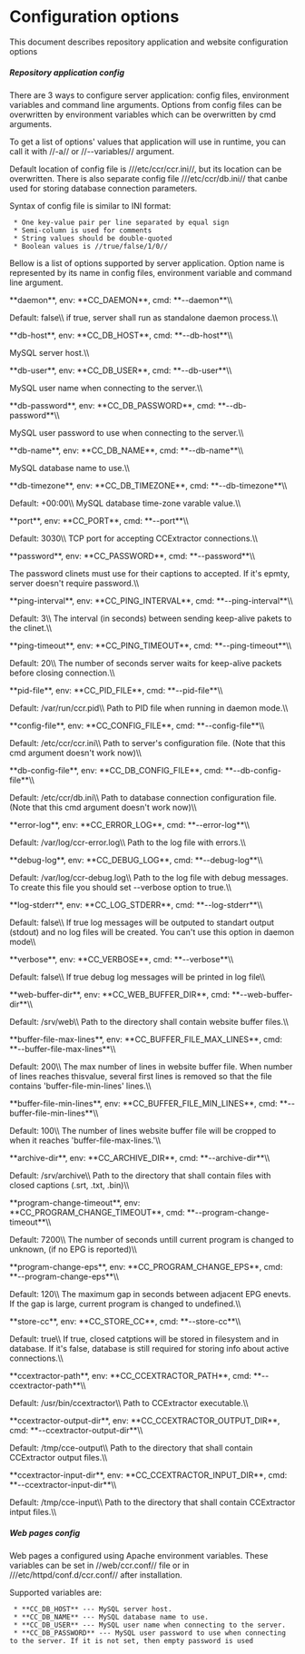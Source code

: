 # Configuration options

This document describes repository application and website configuration
options

##### Repository application config

There are 3 ways to configure server application: config files,
environment variables and command line arguments. Options from config
files can be overwritten by environment variables which can be
overwritten by cmd arguments.

To get a list of options\' values that application will use in runtime,
you can call it with //-a// or //\--variables// argument.

Default location of config file is ///etc/ccr/ccr.ini//, but its
location can be overwritten. There is also separate config file
///etc/ccr/db.ini// that canbe used for storing database connection
parameters.

Syntax of config file is similar to INI format:

` * One key-value pair per line separated by equal sign`\
` * Semi-column is used for comments`\
` * String values should be double-quoted`\
` * Boolean values is //true/false/1/0//`

Bellow is a list of options supported by server application. Option name
is represented by its name in config files, environment variable and
command line argument.

 **daemon\*\*, env: \*\*CC\_DAEMON\*\*, cmd: \*\*\--daemon\*\*\\\\

Default: false\\\\ if true, server shall run as standalone daemon
process.\\\\

 **db-host\*\*, env: \*\*CC\_DB\_HOST\*\*, cmd:
        \*\*\--db-host\*\*\\\\

MySQL server host.\\\\

 **db-user\*\*, env: \*\*CC\_DB\_USER\*\*, cmd:
        \*\*\--db-user\*\*\\\\

MySQL user name when connecting to the server.\\\\

 **db-password\*\*, env: \*\*CC\_DB\_PASSWORD\*\*, cmd:
        \*\*\--db-password\*\*\\\\

MySQL user password to use when connecting to the server.\\\\

 **db-name\*\*, env: \*\*CC\_DB\_NAME\*\*, cmd:
        \*\*\--db-name\*\*\\\\

MySQL database name to use.\\\\

 **db-timezone\*\*, env: \*\*CC\_DB\_TIMEZONE\*\*, cmd:
        \*\*\--db-timezone\*\*\\\\

Default: +00:00\\\\ MySQL database time-zone varable value.\\\\

 **port\*\*, env: \*\*CC\_PORT\*\*, cmd: \*\*\--port\*\*\\\\

Default: 3030\\\\ TCP port for accepting CCExtractor connections.\\\\

 **password\*\*, env: \*\*CC\_PASSWORD\*\*, cmd:
        \*\*\--password\*\*\\\\

The password clinets must use for their captions to accepted. If it\'s
epmty, server doesn\'t require password.\\\\

 **ping-interval\*\*, env: \*\*CC\_PING\_INTERVAL\*\*, cmd:
        \*\*\--ping-interval\*\*\\\\

Default: 3\\\\ The interval (in seconds) between sending keep-alive
pakets to the clinet.\\\\

 **ping-timeout\*\*, env: \*\*CC\_PING\_TIMEOUT\*\*, cmd:
        \*\*\--ping-timeout\*\*\\\\

Default: 20\\\\ The number of seconds server waits for keep-alive
packets before closing connection.\\\\

 **pid-file\*\*, env: \*\*CC\_PID\_FILE\*\*, cmd:
        \*\*\--pid-file\*\*\\\\

Default: /var/run/ccr.pid\\\\ Path to PID file when running in daemon
mode.\\\\

 **config-file\*\*, env: \*\*CC\_CONFIG\_FILE\*\*, cmd:
        \*\*\--config-file\*\*\\\\

Default: /etc/ccr/ccr.ini\\\\ Path to server\'s configuration file.
(Note that this cmd argument doesn\'t work now)\\\\

 **db-config-file\*\*, env: \*\*CC\_DB\_CONFIG\_FILE\*\*, cmd:
        \*\*\--db-config-file\*\*\\\\

Default: /etc/ccr/db.ini\\\\ Path to database connection configuration
file. (Note that this cmd argument doesn\'t work now)\\\\

 **error-log\*\*, env: \*\*CC\_ERROR\_LOG\*\*, cmd:
        \*\*\--error-log\*\*\\\\

Default: /var/log/ccr-error.log\\\\ Path to the log file with
errors.\\\\

 **debug-log\*\*, env: \*\*CC\_DEBUG\_LOG\*\*, cmd:
        \*\*\--debug-log\*\*\\\\

Default: /var/log/ccr-debug.log\\\\ Path to the log file with debug
messages. To create this file you should set \--verbose option to
true.\\\\

 **log-stderr\*\*, env: \*\*CC\_LOG\_STDERR\*\*, cmd:
        \*\*\--log-stderr\*\*\\\\

Default: false\\\\ If true log messages will be outputed to standart
output (stdout) and no log files will be created. You can\'t use this
option in daemon mode\\\\

 **verbose\*\*, env: \*\*CC\_VERBOSE\*\*, cmd:
        \*\*\--verbose\*\*\\\\

Default: false\\\\ If true debug log messages will be printed in log
file\\\\

 **web-buffer-dir\*\*, env: \*\*CC\_WEB\_BUFFER\_DIR\*\*, cmd:
        \*\*\--web-buffer-dir\*\*\\\\

Default: /srv/web\\\\ Path to the directory shall contain website buffer
files.\\\\

 **buffer-file-max-lines\*\*, env:
        \*\*CC\_BUFFER\_FILE\_MAX\_LINES\*\*, cmd:
        \*\*\--buffer-file-max-lines\*\*\\\\

Default: 200\\\\ The max number of lines in website buffer file. When
number of lines reaches thisvalue, several first lines is removed so
that the file contains \'buffer-file-min-lines\' lines.\\\\

 **buffer-file-min-lines\*\*, env:
        \*\*CC\_BUFFER\_FILE\_MIN\_LINES\*\*, cmd:
        \*\*\--buffer-file-min-lines\*\*\\\\

Default: 100\\\\ The number of lines website buffer file will be cropped
to when it reaches \'buffer-file-max-lines.\'\\\\

 **archive-dir\*\*, env: \*\*CC\_ARCHIVE\_DIR\*\*, cmd:
        \*\*\--archive-dir\*\*\\\\

Default: /srv/archive\\\\ Path to the directory that shall contain files
with closed captions (.srt, .txt, .bin)\\\\

 **program-change-timeout\*\*, env:
        \*\*CC\_PROGRAM\_CHANGE\_TIMEOUT\*\*, cmd:
        \*\*\--program-change-timeout\*\*\\\\

Default: 7200\\\\ The number of seconds untill current program is
changed to unknown, (if no EPG is reported)\\\\

 **program-change-eps\*\*, env: \*\*CC\_PROGRAM\_CHANGE\_EPS\*\*,
        cmd: \*\*\--program-change-eps\*\*\\\\

Default: 120\\\\ The maximum gap in seconds between adjacent EPG enevts.
If the gap is large, current program is changed to undefined.\\\\

 **store-cc\*\*, env: \*\*CC\_STORE\_CC\*\*, cmd:
        \*\*\--store-cc\*\*\\\\

Default: true\\\\ If true, closed catptions will be stored in filesystem
and in database. If it\'s false, database is still required for storing
info about active connections.\\\\

 **ccextractor-path\*\*, env: \*\*CC\_CCEXTRACTOR\_PATH\*\*, cmd:
        \*\*\--ccextractor-path\*\*\\\\

Default: /usr/bin/ccextractor\\\\ Path to CCExtractor executable.\\\\

 **ccextractor-output-dir\*\*, env:
        \*\*CC\_CCEXTRACTOR\_OUTPUT\_DIR\*\*, cmd:
        \*\*\--ccextractor-output-dir\*\*\\\\

Default: /tmp/cce-output\\\\ Path to the directory that shall contain
CCExtractor output files.\\\\

 **ccextractor-input-dir\*\*, env:
        \*\*CC\_CCEXTRACTOR\_INPUT\_DIR\*\*, cmd:
        \*\*\--ccextractor-input-dir\*\*\\\\

Default: /tmp/cce-input\\\\ Path to the directory that shall contain
CCExtractor intput files.\\\\

##### Web pages config

Web pages a configured using Apache environment variables. These
variables can be set in //web/ccr.conf// file or in
///etc/httpd/conf.d/ccr.conf// after installation.

Supported variables are:

` * **CC_DB_HOST** --- MySQL server host.`\
` * **CC_DB_NAME** --- MySQL database name to use.`\
` * **CC_DB_USER** --- MySQL user name when connecting to the server.`\
` * **CC_DB_PASSWORD** --- MySQL user password to use when connecting to the server. If it is not set, then empty password is used`
